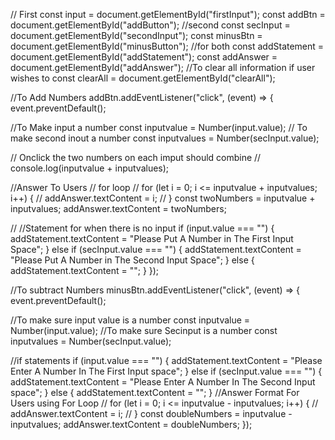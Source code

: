 // First
const input = document.getElementById("firstInput");
const addBtn = document.getElementById("addButton");
//second
const secInput = document.getElementById("secondInput");
const minusBtn = document.getElementById("minusButton");
//for both
const addStatement = document.getElementById("addStatement");
const addAnswer = document.getElementById("addAnswer");
//To clear all information if user wishes to
const clearAll = document.getElementById("clearAll");

//To Add Numbers
addBtn.addEventListener("click", (event) => {
event.preventDefault();

//To Make input a number
const inputvalue = Number(input.value);
// To make second inout a number
const inputvalues = Number(secInput.value);

// Onclick the two numbers on each imput should combine
// console.log(inputvalue + inputvalues);

//Answer To Users
// for loop
// for (let i = 0; i <= inputvalue + inputvalues; i++) {
// addAnswer.textContent = i;
// }
const twoNumbers = inputvalue + inputvalues;
addAnswer.textContent = twoNumbers;

//
//Statement for when there is no input
if (input.value === "") {
addStatement.textContent = "Please Put A Number in The First Input Space";
} else if (secInput.value === "") {
addStatement.textContent = "Please Put A Number in The Second Input Space";
} else {
addStatement.textContent = "";
}
});

//To subtract Numbers
minusBtn.addEventListener("click", (event) => {
event.preventDefault();

//To make sure input value is a number
const inputvalue = Number(input.value);
//To make sure Secinput is a number
const inputvalues = Number(secInput.value);

//if statements
if (input.value === "") {
addStatement.textContent = "Please Enter A Number In The First Input space";
} else if (secInput.value === "") {
addStatement.textContent =
"Please Enter A Number In The Second Input space";
} else {
addStatement.textContent = "";
}
//Answer Format For Users using For Loop
// for (let i = 0; i <= inputvalue - inputvalues; i++) {
// addAnswer.textContent = i;
// }
const doubleNumbers = inputvalue - inputvalues;
addAnswer.textContent = doubleNumbers;
});

